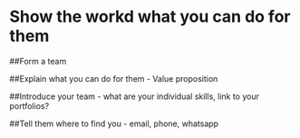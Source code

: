 # Show the workd what you can do for them

##Form a team

##Explain what you can do for them - Value proposition 

##Introduce your team - what are your individual skills, link to your portfolios? 

##Tell them where to find you - email, phone, whatsapp 
